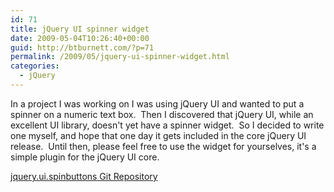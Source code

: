 ```yaml
---
id: 71
title: jQuery UI spinner widget
date: 2009-05-04T10:26:40+00:00
guid: http://btburnett.com/?p=71
permalink: /2009/05/jquery-ui-spinner-widget.html
categories:
  - jQuery
---
```

In a project I was working on I was using jQuery UI and wanted to put a spinner on a numeric text box.  Then I discovered that jQuery UI, while an excellent UI library, doesn't yet have a spinner widget.  So I decided to write one myself, and hope that one day it gets included in the core jQuery UI release.  Until then, please feel free to use the widget for yourselves, it's a simple plugin for the jQuery UI core.

[jquery.ui.spinbuttons Git Repository](http://github.com/btburnett3/jquery.ui.spinner)
